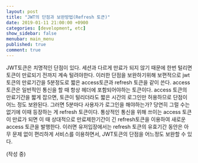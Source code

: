 ```yaml
---
layout: post
title: "JWT의 단점과 보완방법(Refresh 토큰)"
date: 2019-01-11 21:00:00 +0900
categories: [development, etc]
show_sidebar: false
menubar: main_menu
published: true
comment: true
---
```


JWT토큰은 치명적인 단점이 있다. 세션과 다르게 만료가 되지 않기 때문에 한번 털리면 토큰이 만료되기 전까지 계속 털려야한다.
이러한 단점을 보완하기위해 보편적으로 jwt토큰의 만료기간을 5분정도로 짧은 access토큰과 refresh 토큰을 같이 쓴다.
access 토큰은 일반적인 통신을 할 때 항상 헤더에 포함되어야하는 토큰이다.
access 토큰의 만료기간을 짧게 잡으면, 토큰이 털리더라도 짧은 시간의 로그인만 허용하므로 단점이 어느 정도 보완된다.
그러면 5분마다 사용자가 로그인을 해야하는가? 당연히 그럴 수는 없기에 이때 등장하는 게 refresh 토큰이다.
통상적인 통신을 위해 쓰이는 access 토큰이 만료가 되면 이 때 상대적으로 만료제한기간이 긴 refresh토큰을 이용하여 새로운 access 토큰을 발행한다.
이러면 유저입장에서는 refresh 토큰의 유효기간 동안은 아무 문제 없이 편리하게 서비스를 이용하면서, JWT토큰의 단점을 어느정도 보완할 수 있다.

(작성 중)